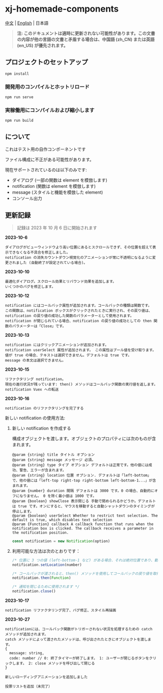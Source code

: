 # xj-homemade-components

[中文](README.md) | [English](README.en-US.md) | 日本語

> **注: このドキュメントは適時に更新されない可能性があります。この文書の内容が他の言語の文書と矛盾する場合は、中国語 (zh_CN) または英語 (en_US) が優先されます。**

## プロジェクトのセットアップ

```shell
npm install
```

### 開発用のコンパイルとホットリロード

```shell
npm run serve
```

### 実稼働用にコンパイルおよび縮小します

```shell
npm run build
```

## について

これはテスト用の自作コンポーネントです

ファイル構成に不正がある可能性があります。

現在サポートされているのは以下のみです:

- ダイアログ (一部の関数は element を模倣します)
- notification  (関数は element を模倣します)
- message (スタイルと機能を模倣した element)
- コンソール出力

## 更新記録

> 記録は 2023 年 10 月 6 日に開始されます

**2023-10-6**

```
ダイアログがビューウィンドウより高い位置にあるとスクロールできず、その位置を超えて表示できなくなる不具合を修正しました。
notification の消失カウントダウン視覚化のアニメーションが常に不透明になるように変更されました (自動終了が設定されている場合)。
```

**2023-10-10**

```
最適化ダイアログ。スクロール効果とリバウンド効果を追加します。
いくつかのバグを修正します。
```

**2023-10-12**

```
notification にはコールバック属性が追加されます。コールバックの種類は関数です。
この関数は、notification ボックスがクリックされたときに実行され、その戻り値は、notification の戻り値の成功した関数のパラメーターとして使用されます。
notification が閉じられている場合、notification の戻り値の成功としての then 関数のパラメーターは「Close」です。
```

**2023-10-13**
```
notification にはクリックアニメーションが追加されます。
notification userSelect 属性が追加されます。 この属性はブール値を受け取ります。値が true の場合、テキストは選択できません。デフォルトは true です。
message の本文は選択できません。
```

**2023-10-15**
```
リファクタリング notification。
現在の進行状況が残っています: then() メソッドはコールバック関数の実行値を返します。
notification Vuex への転送
```

**2023-10-16**

```
notification のリファクタリングを完了する
```

新しい notification の使用方法:
1. 新しい notification  を作成する

   構成オブジェクトを渡します。オブジェクトのプロパティには次のものが含まれます。

   ```
   @param {string} title タイトル オプション
   @param {string} message メッセージ 必須。
   @param {string} type タイプ オプション デフォルトは正常です。他の値には成功、警告、エラーが含まれます。
   @param {string} location 位置 オプション. デフォルトは「left-bottom」で、他の値には「left-top right-top right-bottom left-bottom-1...」が含まれます。
   @param {number} duration 間隔 デフォルトは 3000 です。0 の場合、自動的にオフになりません。 0 を除く最小値は 1000 です。
   @param {boolean} showClose 表示閉じる 手動で閉められるかどうか。デフォルトは true です。オンにすると、マウスを移動すると自動シャットダウンのタイミングが停止します。
   @param {boolean} userSelect Whether to restrict text selection. The default is true, which disables text selection
   @param {Function} callback A callback function that runs when the notification box is clicked. The callback receives a parameter in the notification position.
   ```

   ```js
   const notification = new Notification(option)
   ```

2. 利用可能な方法は次のとおりです：

   ```js
   /* 位置に 3 つの値 (left-bottom-1 など) がある場合、それは絶対位置であり、動的な通知位置管理には参加しません。 setLocation メソッドを使用して場所を変更できます。 */
   notification.setLocation(number)
   
   /* コールバックが渡されると、then() メソッドを使用してコールバックの戻り値を取得できます。 */
   notification.then(Function)
   
   /* 通知を閉じるために使用されます */
   notification.close()
   ```
   
   
**2023-10-17**
```
notification リファクタリング完了、バグ修正、スタイル再描画
```

**2023-10-27**
```
notificationには、コールバック関数がトリガーされない状況を処理するための catch メソッドが追加されます。
catch メソッドによって渡されたメソッドは、呼び出されたときにオブジェクトを渡します。
{
  message: string,
  code: number // 0: 終了タイマーが終了します。 1: ユーザーが閉じるボタンをクリックします。 2: close メソッドを呼び出して閉じる
}

新しいローディングアニメーションを追加しました

投票リストを追加（未完了）
```